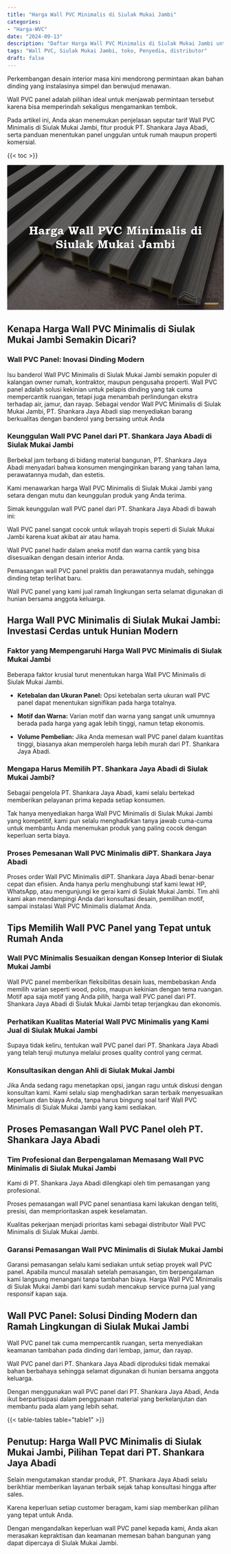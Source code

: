 ```yaml
---
title: "Harga Wall PVC Minimalis di Siulak Mukai Jambi"
categories: 
- "Harga-WVC"
date: "2024-09-13"
description: "Daftar Harga Wall PVC Minimalis di Siulak Mukai Jambi untuk hunian, kantor, serta toko. Material berkualitas, beragam motif, pilihan warna menarik, beserta layanan pemasangan dikerjakan oleh tim berpengalaman serta kepastian resmi!|Layanan penjualan Wall PVC Minimalis di Siulak Mukai Jambi untuk keperluan rumah, kantor, atau gerai, beserta material unggulan dan instalasi oleh tim profesional dan jaminan resmi.|Alternatif Wall PVC Minimalis di Siulak Mukai Jambi yang terpercaya untuk tempat tinggal, perkantoran, serta gerai, dengan material berkualitas dan pemasangan ditangani oleh tenaga ahli ahli serta garansi resmi.|Distribusi Wall PVC Minimalis di Siulak Mukai Jambi untuk rumah, office, dan toko, beserta panel terbaik dan pemasangan oleh tenaga ahli ahli, dilengkapi beserta jaminan resmi.}"
tags: "Wall PVC, Siulak Mukai Jambi, toko, Penyedia, distributor"
draft: false
---
```


Perkembangan desain interior masa kini mendorong permintaan akan bahan dinding yang instalasinya simpel dan berwujud menawan.

Wall PVC panel adalah pilihan ideal untuk menjawab permintaan tersebut karena bisa memperindah sekaligus mengamankan tembok.

Pada artikel ini, Anda akan menemukan penjelasan seputar tarif Wall PVC Minimalis di Siulak Mukai Jambi, fitur produk PT. Shankara Jaya Abadi, serta panduan menentukan panel unggulan untuk rumah maupun properti komersial.

{{< toc >}}

![Harga Wall PVC Minimalis di Siulak Mukai Jambi](/images/Harga-WVC/Harga-Wall-PVC-Minimalis-di-Siulak-Mukai-Jambi.png)


## Kenapa Harga Wall PVC Minimalis di Siulak Mukai Jambi Semakin Dicari?

### Wall PVC Panel: Inovasi Dinding Modern

Isu banderol Wall PVC Minimalis di Siulak Mukai Jambi semakin populer di kalangan owner rumah, kontraktor, maupun pengusaha properti. Wall PVC panel adalah solusi kekinian untuk pelapis dinding yang tak cuma mempercantik ruangan, tetapi juga menambah perlindungan ekstra terhadap air, jamur, dan rayap. Sebagai vendor Wall PVC Minimalis di Siulak Mukai Jambi, PT. Shankara Jaya Abadi siap menyediakan barang berkualitas dengan banderol yang bersaing untuk Anda

### Keunggulan Wall PVC Panel dari PT. Shankara Jaya Abadi di Siulak Mukai Jambi

Berbekal jam terbang di bidang material bangunan, PT. Shankara Jaya Abadi menyadari bahwa konsumen menginginkan barang yang tahan lama, perawatannya mudah, dan estetis.

Kami menawarkan harga Wall PVC Minimalis di Siulak Mukai Jambi yang setara dengan mutu dan keunggulan produk yang Anda terima.

Simak keunggulan wall PVC panel dari PT. Shankara Jaya Abadi di bawah ini:

Wall PVC panel sangat cocok untuk wilayah tropis seperti di Siulak Mukai Jambi karena kuat akibat air atau hama.

Wall PVC panel hadir dalam aneka motif dan warna cantik yang bisa disesuaikan dengan desain interior Anda.

Pemasangan wall PVC panel praktis dan perawatannya mudah, sehingga dinding tetap terlihat baru.

Wall PVC panel yang kami jual ramah lingkungan serta selamat digunakan di hunian bersama anggota keluarga.

## Harga Wall PVC Minimalis di Siulak Mukai Jambi: Investasi Cerdas untuk Hunian Modern

### Faktor yang Mempengaruhi Harga Wall PVC Minimalis di Siulak Mukai Jambi

Beberapa faktor krusial turut menentukan harga Wall PVC Minimalis di Siulak Mukai Jambi.

- **Ketebalan dan Ukuran Panel:** Opsi ketebalan serta ukuran wall PVC panel dapat menentukan signifikan pada harga totalnya.

- **Motif dan Warna:** Varian motif dan warna yang sangat unik umumnya berada pada harga yang agak lebih tinggi, namun tetap ekonomis.

- **Volume Pembelian:** Jika Anda memesan wall PVC panel dalam kuantitas tinggi, biasanya akan memperoleh harga lebih murah dari PT. Shankara Jaya Abadi.

### Mengapa Harus Memilih PT. Shankara Jaya Abadi di Siulak Mukai Jambi?

Sebagai pengelola PT. Shankara Jaya Abadi, kami selalu bertekad memberikan pelayanan prima kepada setiap konsumen.

Tak hanya menyediakan harga Wall PVC Minimalis di Siulak Mukai Jambi yang kompetitif, kami pun selalu menghadirkan tanya jawab cuma-cuma untuk membantu Anda menemukan produk yang paling cocok dengan keperluan serta biaya.

### Proses Pemesanan Wall PVC Minimalis diPT. Shankara Jaya Abadi

Proses order Wall PVC Minimalis diPT. Shankara Jaya Abadi benar-benar cepat dan efisien. Anda hanya perlu menghubungi staf kami lewat HP, WhatsApp, atau mengunjungi ke gerai kami di Siulak Mukai Jambi. Tim ahli kami akan mendampingi Anda dari konsultasi desain, pemilihan motif, sampai instalasi Wall PVC Minimalis dialamat Anda.

## Tips Memilih Wall PVC Panel yang Tepat untuk Rumah Anda

### Wall PVC Minimalis Sesuaikan dengan Konsep Interior di Siulak Mukai Jambi

Wall PVC panel memberikan fleksibilitas desain luas, membebaskan Anda memilih varian seperti wood, polos, maupun kekinian dengan tema ruangan. Motif apa saja motif yang Anda pilih, harga wall PVC panel dari PT. Shankara Jaya Abadi di Siulak Mukai Jambi tetap terjangkau dan ekonomis.

### Perhatikan Kualitas Material Wall PVC Minimalis yang Kami Jual di Siulak Mukai Jambi

Supaya tidak keliru, tentukan wall PVC panel dari PT. Shankara Jaya Abadi yang telah teruji mutunya melalui proses quality control yang cermat.

### Konsultasikan dengan Ahli di Siulak Mukai Jambi

Jika Anda sedang ragu menetapkan opsi, jangan ragu untuk diskusi dengan konsultan kami. Kami selalu siap menghadirkan saran terbaik menyesuaikan keperluan dan biaya Anda, tanpa harus bingung soal tarif Wall PVC Minimalis di Siulak Mukai Jambi yang kami sediakan.

## Proses Pemasangan Wall PVC Panel oleh PT. Shankara Jaya Abadi

### Tim Profesional dan Berpengalaman Memasang Wall PVC Minimalis di Siulak Mukai Jambi

Kami di PT. Shankara Jaya Abadi dilengkapi oleh tim pemasangan yang profesional.

Proses pemasangan wall PVC panel senantiasa kami lakukan dengan teliti, presisi, dan memprioritaskan aspek keselamatan.

Kualitas pekerjaan menjadi prioritas kami sebagai distributor Wall PVC Minimalis di Siulak Mukai Jambi.

### Garansi Pemasangan Wall PVC Minimalis di Siulak Mukai Jambi

Garansi pemasangan selalu kami sediakan untuk setiap proyek wall PVC panel. Apabila muncul masalah setelah pemasangan, tim berpengalaman kami langsung menangani tanpa tambahan biaya. Harga Wall PVC Minimalis di Siulak Mukai Jambi dari kami sudah mencakup service purna jual yang responsif kapan saja.

## Wall PVC Panel: Solusi Dinding Modern dan Ramah Lingkungan di Siulak Mukai Jambi

Wall PVC panel tak cuma mempercantik ruangan, serta menyediakan keamanan tambahan pada dinding dari lembap, jamur, dan rayap.

Wall PVC panel dari PT. Shankara Jaya Abadi diproduksi tidak memakai bahan berbahaya sehingga selamat digunakan di hunian bersama anggota keluarga.

Dengan menggunakan wall PVC panel dari PT. Shankara Jaya Abadi, Anda ikut berpartisipasi dalam penggunaan material yang berkelanjutan dan membantu pada alam yang lebih sehat.

{{< table-tables table="table1" >}}

## Penutup: Harga Wall PVC Minimalis di Siulak Mukai Jambi, Pilihan Tepat dari PT. Shankara Jaya Abadi

Selain mengutamakan standar produk, PT. Shankara Jaya Abadi selalu berikhtiar memberikan layanan terbaik sejak tahap konsultasi hingga after sales.

Karena keperluan setiap customer beragam, kami siap memberikan pilihan yang tepat untuk Anda.

Dengan mengandalkan keperluan wall PVC panel kepada kami, Anda akan merasakan kepraktisan dan keamanan memesan bahan bangunan yang dapat dipercaya di Siulak Mukai Jambi.